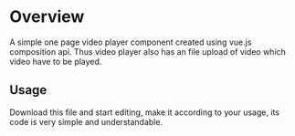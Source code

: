 # Overview
A simple one page video player component created using vue.js composition api.
Thus video player also has an file upload of video which video have to be played.

## Usage
Download this file and start editing, make it according to your usage, its code is very simple and understandable.
